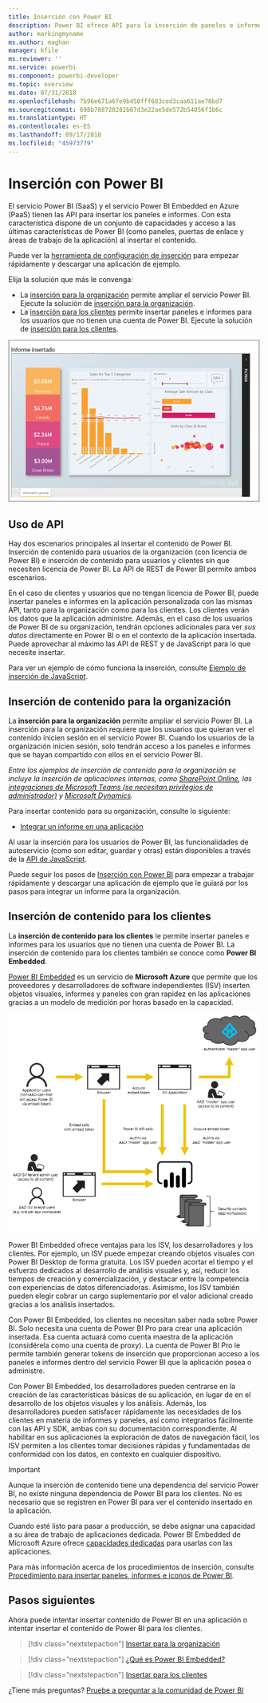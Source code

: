 ```yaml
---
title: Inserción con Power BI
description: Power BI ofrece API para la inserción de paneles e informes en las aplicaciones.
author: markingmyname
ms.author: maghan
manager: kfile
ms.reviewer: ''
ms.service: powerbi
ms.component: powerbi-developer
ms.topic: overview
ms.date: 07/31/2018
ms.openlocfilehash: 7b96e671a6fe9b450fff683ced3caa611ae70bd7
ms.sourcegitcommit: 698b788720282b67d3e22ae5de572b54056f1b6c
ms.translationtype: HT
ms.contentlocale: es-ES
ms.lasthandoff: 09/17/2018
ms.locfileid: "45973779"
---
```

# <a name="embedding-with-power-bi"></a>Inserción con Power BI

El servicio Power BI (SaaS) y el servicio Power BI Embedded en Azure (PaaS) tienen las API para insertar los paneles e informes. Con esta característica dispone de un conjunto de capacidades y acceso a las últimas características de Power BI (como paneles, puertas de enlace y áreas de trabajo de la aplicación) al insertar el contenido.

Puede ver la [herramienta de configuración de inserción](https://aka.ms/embedsetup) para empezar rápidamente y descargar una aplicación de ejemplo.

Elija la solución que más le convenga:

* La [inserción para la organización](embedding.md#embedding-for-your-organization) permite ampliar el servicio Power BI. Ejecute la solución de [inserción para la organización](https://aka.ms/embedsetup/UserOwnsData).
* La [inserción para los clientes](embedding.md#embedding-for-your-customers) permite insertar paneles e informes para los usuarios que no tienen una cuenta de Power BI. Ejecute la solución de [inserción para los clientes](https://aka.ms/embedsetup/AppOwnsData).

![Ejemplo de PBIE](media/what-can-you-do/what-can-you-do-02.png)

## <a name="using-apis"></a>Uso de API

Hay dos escenarios principales al insertar el contenido de Power BI.  Inserción de contenido para usuarios de la organización (con licencia de Power BI) e inserción de contenido para usuarios y clientes sin que necesiten licencia de Power BI. La API de REST de Power BI permite ambos escenarios.

En el caso de clientes y usuarios que no tengan licencia de Power BI, puede insertar paneles e informes en la aplicación personalizada con las mismas API, tanto para la organización como para los clientes. Los clientes verán los datos que la aplicación administre. Además, en el caso de los usuarios de Power BI de su organización, tendrán opciones adicionales para ver *sus datos* directamente en Power BI o en el contexto de la aplicación insertada. Puede aprovechar al máximo las API de REST y de JavaScript para lo que necesite insertar.

Para ver un ejemplo de cómo funciona la inserción, consulte [Ejemplo de inserción de JavaScript](https://microsoft.github.io/PowerBI-JavaScript/demo/).

## <a name="embedding-for-your-organization"></a>Inserción de contenido para la organización

La **inserción para la organización** permite ampliar el servicio Power BI. La inserción para la organización requiere que los usuarios que quieran ver el contenido inicien sesión en el servicio Power BI. Cuando los usuarios de la organización inicien sesión, solo tendrán acceso a los paneles e informes que se hayan compartido con ellos en el servicio Power BI.

*Entre los ejemplos de inserción de contenido para la organización se incluye la inserción de aplicaciones internas, como [SharePoint Online](https://powerbi.microsoft.com/blog/integrate-power-bi-reports-in-sharepoint-online/), las [integraciones de Microsoft Teams (se necesitan privilegios de administrador)](https://powerbi.microsoft.com/blog/power-bi-teams-up-with-microsoft-teams/) y [Microsoft Dynamics](https://docs.microsoft.com/dynamics365/customer-engagement/basics/add-edit-power-bi-visualizations-dashboard).*

Para insertar contenido para su organización, consulte lo siguiente:

* [Integrar un informe en una aplicación](embed-sample-for-your-organization.md)

Al usar la inserción para los usuarios de Power BI, las funcionalidades de autoservicio (como son editar, guardar y otras) están disponibles a través de la [API de JavaScript](https://github.com/Microsoft/PowerBI-JavaScript).

Puede seguir los pasos de [Inserción con Power BI](https://aka.ms/embedsetup/UserOwnsData) para empezar a trabajar rápidamente y descargar una aplicación de ejemplo que le guiará por los pasos para integrar un informe para la organización.

## <a name="embedding-for-your-customers"></a>Inserción de contenido para los clientes

La **inserción de contenido para los clientes** le permite insertar paneles e informes para los usuarios que no tienen una cuenta de Power BI. La inserción de contenido para los clientes también se conoce como **Power BI Embedded**.

[Power BI Embedded](azure-pbie-what-is-power-bi-embedded.md) es un servicio de **Microsoft Azure** que permite que los proveedores y desarrolladores de software independientes (ISV) inserten objetos visuales, informes y paneles con gran rapidez en las aplicaciones gracias a un modelo de medición por horas basado en la capacidad.

![Flujo de inserción para insertar contenido para los clientes](media/embedding/powerbi-embed-flow.png)

Power BI Embedded ofrece ventajas para los ISV, los desarrolladores y los clientes. Por ejemplo, un ISV puede empezar creando objetos visuales con Power BI Desktop de forma gratuita. Los ISV pueden acortar el tiempo y el esfuerzo dedicados al desarrollo de análisis visuales y, así, reducir los tiempos de creación y comercialización, y destacar entre la competencia con experiencias de datos diferenciadoras. Asimismo, los ISV también pueden elegir cobrar un cargo suplementario por el valor adicional creado gracias a los análisis insertados.

Con Power BI Embedded, los clientes no necesitan saber nada sobre Power BI. Solo necesita una cuenta de Power BI Pro para crear una aplicación insertada. Esa cuenta actuará como cuenta maestra de la aplicación (considérela como una cuenta de proxy). La cuenta de Power BI Pro le permite también generar tokens de inserción que proporcionan acceso a los paneles e informes dentro del servicio Power BI que la aplicación posea o administre.

Con Power BI Embedded, los desarrolladores pueden centrarse en la creación de las características básicas de su aplicación, en lugar de en el desarrollo de los objetos visuales y los análisis. Además, los desarrolladores pueden satisfacer rápidamente las necesidades de los clientes en materia de informes y paneles, así como integrarlos fácilmente con las API y SDK, ambas con su documentación correspondiente. Al habilitar en sus aplicaciones la exploración de datos de navegación fácil, los ISV permiten a los clientes tomar decisiones rápidas y fundamentadas de conformidad con los datos, en contexto en cualquier dispositivo.

> [!IMPORTANT]
> Aunque la inserción de contenido tiene una dependencia del servicio Power BI, no existe ninguna dependencia de Power BI para los clientes. No es necesario que se registren en Power BI para ver el contenido insertado en la aplicación.

Cuando esté listo para pasar a producción, se debe asignar una capacidad a su área de trabajo de aplicaciones dedicada. Power BI Embedded de Microsoft Azure ofrece [capacidades dedicadas](azure-pbie-create-capacity.md) para usarlas con las aplicaciones.

Para más información acerca de los procedimientos de inserción, consulte [Procedimiento para insertar paneles, informes e iconos de Power BI](embed-sample-for-customers.md).

## <a name="next-steps"></a>Pasos siguientes

Ahora puede intentar insertar contenido de Power BI en una aplicación o intentar insertar el contenido de Power BI para los clientes.

> [!div class="nextstepaction"]
> [Insertar para la organización](embed-sample-for-your-organization.md)

> [!div class="nextstepaction"]
> [¿Qué es Power BI Embedded?](azure-pbie-what-is-power-bi-embedded.md)

> [!div class="nextstepaction"]
>[Insertar para los clientes](embed-sample-for-customers.md)

¿Tiene más preguntas? [Pruebe a preguntar a la comunidad de Power BI](http://community.powerbi.com/)